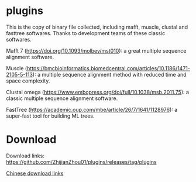 # plugins
This is the copy of binary file collected, including mafft, muscle, clustal and fasttree softwares. Thanks to development teams of these classic softwares.

Mafft 7 (https://doi.org/10.1093/molbev/mst010): a great multiple sequence alignment software.

Muscle (https://bmcbioinformatics.biomedcentral.com/articles/10.1186/1471-2105-5-113): a multiple sequence alignment method with reduced time and space complexity.

Clustal omega (https://www.embopress.org/doi/full/10.1038/msb.2011.75): a classic multiple sequence alignment software.

FastTree (https://academic.oup.com/mbe/article/26/7/1641/1128976): a super-fast tool for building ML trees.

# Download
Download links: https://github.com/ZhijianZhou01/plugins/releases/tag/plugins

[Chinese download links](https://cowtransfer.com/s/83006b14f8b548)
